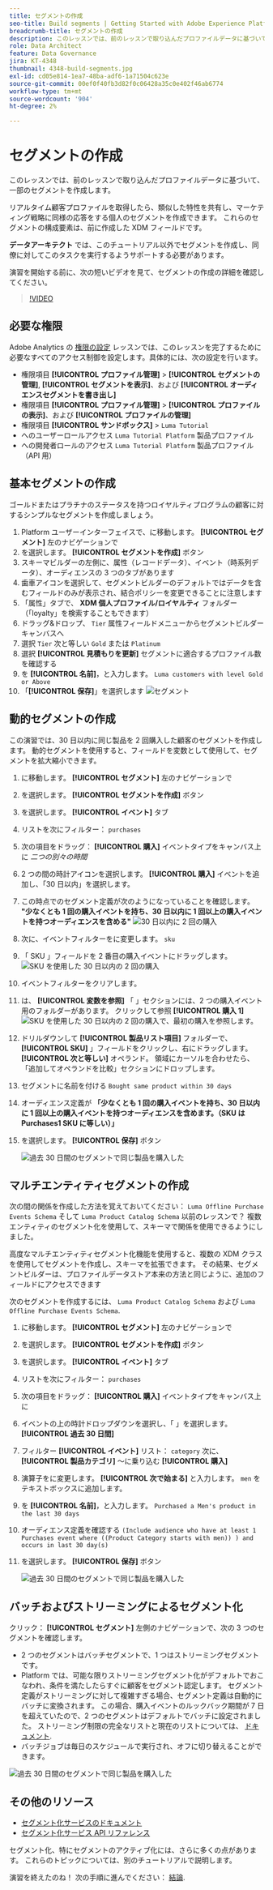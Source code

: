 ```yaml
---
title: セグメントの作成
seo-title: Build segments | Getting Started with Adobe Experience Platform for Data Architects and Data Engineers
breadcrumb-title: セグメントの作成
description: このレッスンでは、前のレッスンで取り込んだプロファイルデータに基づいて、一部のセグメントを作成します。
role: Data Architect
feature: Data Governance
jira: KT-4348
thumbnail: 4348-build-segments.jpg
exl-id: cd05e814-1ea7-48ba-adf6-1a71504c623e
source-git-commit: 00ef0f40fb3d82f0c06428a35c0e402f46ab6774
workflow-type: tm+mt
source-wordcount: '904'
ht-degree: 2%

---
```


# セグメントの作成

<!-- 30 min-->
このレッスンでは、前のレッスンで取り込んだプロファイルデータに基づいて、一部のセグメントを作成します。

リアルタイム顧客プロファイルを取得したら、類似した特性を共有し、マーケティング戦略に同様の応答をする個人のセグメントを作成できます。 これらのセグメントの構成要素は、前に作成した XDM フィールドです。

**データアーキテクト** では、このチュートリアル以外でセグメントを作成し、同僚に対してこのタスクを実行するようサポートする必要があります。

演習を開始する前に、次の短いビデオを見て、セグメントの作成の詳細を確認してください。
>[!VIDEO](https://video.tv.adobe.com/v/27254?learn=on)


## 必要な権限

Adobe Analytics の [権限の設定](configure-permissions.md) レッスンでは、このレッスンを完了するために必要なすべてのアクセス制御を設定します。具体的には、次の設定を行います。

* 権限項目 **[!UICONTROL プロファイル管理]** > **[!UICONTROL セグメントの管理]**, **[!UICONTROL セグメントを表示]**、および **[!UICONTROL オーディエンスセグメントを書き出し]**
* 権限項目 **[!UICONTROL プロファイル管理]** > **[!UICONTROL プロファイルの表示]**、および **[!UICONTROL プロファイルの管理]**
* 権限項目 **[!UICONTROL サンドボックス]** > `Luma Tutorial`
* へのユーザーロールアクセス `Luma Tutorial Platform` 製品プロファイル
* への開発者ロールのアクセス `Luma Tutorial Platform` 製品プロファイル（API 用）

## 基本セグメントの作成

ゴールドまたはプラチナのステータスを持つロイヤルティプログラムの顧客に対するシンプルなセグメントを作成しましょう。

1. Platform ユーザーインターフェイスで、に移動します。 **[!UICONTROL セグメント]** 左のナビゲーションで
1. を選択します。 **[!UICONTROL セグメントを作成]** ボタン
1. スキーマビルダーの左側に、属性（レコードデータ）、イベント（時系列データ）、オーディエンスの 3 つのタブがあります
1. 歯車アイコンを選択して、セグメントビルダーのデフォルトではデータを含むフィールドのみが表示され、結合ポリシーを変更できることに注意します
1. 「属性」タブで、 **XDM 個人プロファイル/ロイヤルティ** フォルダー（「loyalty」を検索することもできます）
1. ドラッグ&amp;ドロップ、 `Tier` 属性フィールドメニューからセグメントビルダーキャンバスへ
1. 選択 `Tier` 次と等しい `Gold` または `Platinum`
1. 選択 **[!UICONTROL 見積もりを更新]** セグメントに適合するプロファイル数を確認する
1. を **[!UICONTROL 名前]**，と入力します。 `Luma customers with level Gold or Above`
1. 「**[!UICONTROL 保存]**」を選択します
   ![セグメント](assets/segment-goldOrAbove.png)

<!--## Build a sequential segment-->

## 動的セグメントの作成

この演習では、30 日以内に同じ製品を 2 回購入した顧客のセグメントを作成します。 動的セグメントを使用すると、フィールドを変数として使用して、セグメントを拡大縮小できます。

1. に移動します。 **[!UICONTROL セグメント]** 左のナビゲーションで
1. を選択します。 **[!UICONTROL セグメントを作成]** ボタン
1. を選択します。 **[!UICONTROL イベント]** タブ
1. リストを次にフィルター： `purchases`
1. 次の項目をドラッグ： **[!UICONTROL 購入]** イベントタイプをキャンバス上に _二つの別々の時間_
1. 2 つの間の時計アイコンを選択します。 **[!UICONTROL 購入]** イベントを追加し、「30 日以内」を選択します。
1. この時点でのセグメント定義が次のようになっていることを確認します。 **&quot;少なくとも 1 回の購入イベントを持ち、30 日以内に 1 回以上の購入イベントを持つオーディエンスを含める&quot;**
   ![30 日以内に 2 回の購入](assets/segment-twoPurchases.png)
1. 次に、イベントフィルターをに変更します。 `sku`
1. 「 SKU 」フィールドを 2 番目の購入イベントにドラッグします。
   ![SKU を使用した 30 日以内の 2 回の購入](assets/segment-twoPurchases-addSku.png)
1. イベントフィルターをクリアします。
1. は、 **[!UICONTROL 変数を参照]** 「 」セクションには、2 つの購入イベント用のフォルダーがあります。 クリックして参照 **[!UICONTROL 購入 1]**\
   ![SKU を使用した 30 日以内の 2 回の購入で、最初の購入を参照します。](assets/segment-twoPurchases-browsePurchaseOne.png)
1. ドリルダウンして **[!UICONTROL 製品リスト項目]** フォルダーで、 **[!UICONTROL SKU]** 」フィールドをクリックし、右にドラッグします。 **[!UICONTROL 次と等しい]** オペランド。 領域にカーソルを合わせたら、「追加してオペランドを比較」セクションにドロップします。
1. セグメントに名前を付ける `Bought same product within 30 days`
1. オーディエンス定義が **「少なくとも 1 回の購入イベントを持ち、30 日以内に 1 回以上の購入イベントを持つオーディエンスを含めます。（SKU は Purchases1 SKU に等しい）」**
1. を選択します。 **[!UICONTROL 保存]** ボタン

   ![過去 30 日間のセグメントで同じ製品を購入した](assets/segment-boughtSameProduct.png)

## マルチエンティティセグメントの作成

次の間の関係を作成した方法を覚えておいてください： `Luma Offline Purchase Events Schema` そして `Luma Product Catalog Schema` 以前のレッスンで？ 複数エンティティのセグメント化を使用して、スキーマで関係を使用できるようにしました。

高度なマルチエンティティセグメント化機能を使用すると、複数の XDM クラスを使用してセグメントを作成し、スキーマを拡張できます。 その結果、セグメントビルダーは、プロファイルデータストア本来の方法と同じように、追加のフィールドにアクセスできます

次のセグメントを作成するには、 `Luma Product Catalog Schema` および `Luma Offline Purchase Events Schema`.

1. に移動します。 **[!UICONTROL セグメント]** 左のナビゲーションで
1. を選択します。 **[!UICONTROL セグメントを作成]** ボタン
1. を選択します。 **[!UICONTROL イベント]** タブ
1. リストを次にフィルター： `purchases`
1. 次の項目をドラッグ： **[!UICONTROL 購入]** イベントタイプをキャンバス上に
1. イベントの上の時計ドロップダウンを選択し、「 」を選択します。 **[!UICONTROL 過去 30 日間]**
1. フィルター **[!UICONTROL イベント]** リスト： `category` 次に、 **[!UICONTROL 製品カテゴリ]** ～に乗り込む **[!UICONTROL 購入]**
1. 演算子をに変更します。 **[!UICONTROL 次で始まる]** と入力します。 `men` をテキストボックスに追加します。
1. を **[!UICONTROL 名前]**，と入力します。 `Purchased a Men's product in the last 30 days`
1. オーディエンス定義を確認する `(Include audience who have at least 1 Purchases event where ((Product Category starts with men)) ) and occurs in last 30 day(s)`
1. を選択します。 **[!UICONTROL 保存]** ボタン

   ![過去 30 日間のセグメントで同じ製品を購入した](assets/segment-purchasedMens.png)

## バッチおよびストリーミングによるセグメント化

クリック： **[!UICONTROL セグメント]** 左側のナビゲーションで、次の 3 つのセグメントを確認します。

* 2 つのセグメントはバッチセグメントで、1 つはストリーミングセグメントです。
* Platform では、可能な限りストリーミングセグメント化がデフォルトでおこなわれ、条件を満たしたらすぐに顧客をセグメント認定します。 セグメント定義がストリーミングに対して複雑すぎる場合、セグメント定義は自動的にバッチに変換されます。 この場合、購入イベントのルックバック期間が 7 日を超えていたので、2 つのセグメントはデフォルトでバッチに設定されました。 ストリーミング制限の完全なリストと現在のリストについては、 [ドキュメント](https://experienceleague.adobe.com/docs/experience-platform/segmentation/ui/streaming-segmentation.html).
* バッチジョブは毎日のスケジュールで実行され、オフに切り替えることができます。

![過去 30 日間のセグメントで同じ製品を購入した](assets/segment-review.png)

## その他のリソース

* [セグメント化サービスのドキュメント](https://experienceleague.adobe.com/docs/experience-platform/segmentation/home.html?lang=ja)
* [セグメント化サービス API リファレンス](https://www.adobe.io/experience-platform-apis/references/segmentation/)

セグメント化、特にセグメントのアクティブ化には、さらに多くの点があります。 これらのトピックについては、別のチュートリアルで説明します。

演習を終えたのね！ 次の手順に進んでください： [結論](conclusion.md).
